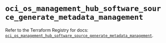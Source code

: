 # `oci_os_management_hub_software_source_generate_metadata_management`

Refer to the Terraform Registry for docs: [`oci_os_management_hub_software_source_generate_metadata_management`](https://registry.terraform.io/providers/oracle/oci/7.19.0/docs/resources/os_management_hub_software_source_generate_metadata_management).
